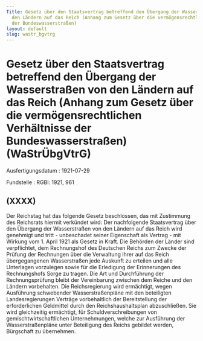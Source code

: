 ```yaml
---
Title: Gesetz über den Staatsvertrag betreffend den Übergang der Wasserstraßen von
  den Ländern auf das Reich (Anhang zum Gesetz über die vermögensrechtlichen Verhältnisse
  der Bundeswasserstraßen)
layout: default
slug: wastr_bgvtrg
---
```


# Gesetz über den Staatsvertrag betreffend den Übergang der Wasserstraßen von den Ländern auf das Reich (Anhang zum Gesetz über die vermögensrechtlichen Verhältnisse der Bundeswasserstraßen) (WaStrÜbgVtrG)

Ausfertigungsdatum
:   1921-07-29

Fundstelle
:   RGBl: 1921, 961



## (XXXX)

Der Reichstag hat das folgende Gesetz beschlossen, das mit Zustimmung
des Reichsrats hiermit verkündet wird:
Der nachfolgende Staatsvertrag über den Übergang der Wasserstraßen von
den Ländern auf das Reich wird genehmigt und tritt - unbeschadet
seiner Eigenschaft als Vertrag - mit Wirkung vom 1. April 1921 als
Gesetz in Kraft.
Die Behörden der Länder sind verpflichtet, dem Rechnungshof des
Deutschen Reichs zum Zwecke der Prüfung der Rechnungen über die
Verwaltung ihrer auf das Reich übergegangenen Wasserstraßen jede
Auskunft zu erteilen und alle Unterlagen vorzulegen sowie für die
Erledigung der Erinnerungen des Rechnungshofs Sorge zu tragen. Die Art
und Durchführung der Rechnungsprüfung bleibt der Vereinbarung zwischen
dem Reiche und den Ländern vorbehalten.
Die Reichsregierung wird ermächtigt, wegen Ausführung schwebender
Wasserstraßenpläne mit den beteiligten Landesregierungen Verträge
vorbehaltlich der Bereitstellung der erforderlichen Geldmittel durch
den Reichshaushaltsplan abzuschließen. Sie wird gleichzeitig
ermächtigt, für Schuldverschreibungen von gemischtwirtschaftlichen
Unternehmungen, welche zur Ausführung der Wasserstraßenpläne unter
Beteiligung des Reichs gebildet werden, Bürgschaft zu übernehmen.

